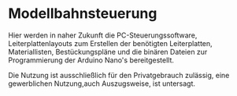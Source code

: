# Modellbahnsteuerung

Hier werden in naher Zukunft die PC-Steuerungssoftware, Leiterplattenlayouts zum Erstellen der benötigten Leiterplatten, Materiallisten, Bestückungspläne und die binären Dateien zur Programmierung der Arduino Nano's bereitgestellt.

Die Nutzung ist ausschließlich für den Privatgebrauch zulässig, eine gewerblichen Nutzung,auch Auszugsweise, ist untersagt.
